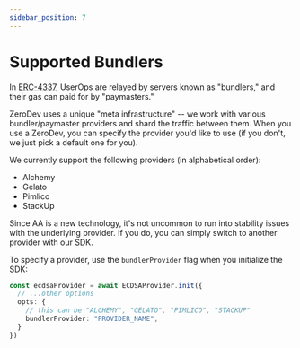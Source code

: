 ```yaml
---
sidebar_position: 7
---
```


# Supported Bundlers

In [ERC-4337](https://eips.ethereum.org/EIPS/eip-4337), UserOps are relayed by servers known as "bundlers," and their gas can paid for by "paymasters."

ZeroDev uses a unique "meta infrastructure" -- we work with various bundler/paymaster providers and shard the traffic between them.  When you use a ZeroDev, you can specify the provider you'd like to use (if you don't, we just pick a default one for you).

We currently support the following providers (in alphabetical order):

- Alchemy
- Gelato
- Pimlico
- StackUp

Since AA is a new technology, it's not uncommon to run into stability issues with the underlying provider.  If you do, you can simply switch to another provider with our SDK.

To specify a provider, use the `bundlerProvider` flag when you initialize the SDK:

```typescript
const ecdsaProvider = await ECDSAProvider.init({
  // ...other options
  opts: {
    // this can be "ALCHEMY", "GELATO", "PIMLICO", "STACKUP"
    bundlerProvider: "PROVIDER_NAME",
  }
})
```